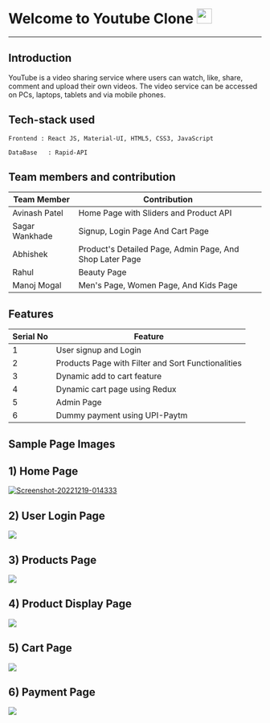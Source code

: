 # Welcome to Youtube Clone <img src="https://raw.githubusercontent.com/MartinHeinz/MartinHeinz/master/wave.gif" width="30px">
---

**Introduction**
---
YouTube is a video sharing service where users can watch, like, share, comment and upload their own videos. The video service can be accessed on PCs, laptops, tablets and via mobile phones.
##  Tech-stack used
  
   ```
   Frontend : React JS, Material-UI, HTML5, CSS3, JavaScript
   
   DataBase   : Rapid-API
   ```
 ## Team members and contribution

 | Team Member            | Contribution                                                              |
| ----------------- | ------------------------------------------------------------------ |
| Avinash Patel | Home Page with Sliders and Product API |
| Sagar Wankhade | Signup, Login Page And Cart Page |
| Abhishek | Product's Detailed Page, Admin Page, And Shop Later Page |
| Rahul | Beauty Page |
| Manoj Mogal | Men's Page, Women Page, And Kids Page |

## Features

 | Serial No            | Feature                                                              |
| ----------------- | ------------------------------------------------------------------ |
| 1 | User signup and Login |
| 2 | Products Page with Filter and Sort Functionalities |
| 3 | Dynamic add to cart feature |
| 4 | Dynamic cart page using Redux |
| 5 | Admin Page |
| 6 | Dummy payment using UPI-Paytm |

  **Sample Page Images**
  ---
  
  **1) Home Page**
  ---
  <a href="https://ibb.co/pXrvSWs"><img src="https://i.ibb.co/12Jfksp/Screenshot-20221219-014333.png" alt="Screenshot-20221219-014333" border="0"></a>
  
  
  **2) User Login Page**
   ---
<img src="https://miro.medium.com/max/1400/1*kL1UUG3eYg9694UNJQjUEA.png"></img>

  **3) Products Page**
  ---
<img src="https://miro.medium.com/max/1400/1*FvjVOPOfsEqLjNPC8oWJzA.png"></img>

  **4) Product Display Page**
  ---
<img src="https://miro.medium.com/max/1400/1*5XQuSW3OezumrRqThUSFtg.png"></img>

  **5) Cart Page**
  ---
<img src="https://miro.medium.com/max/1400/1*eK3d0XnlyRm1RIZFvCjN7w.png"></img>

  **6) Payment Page**
  ---
<img src="https://miro.medium.com/max/1400/1*8lOoLP2q-pJVEUW7Z1vdwQ.png"></img>
